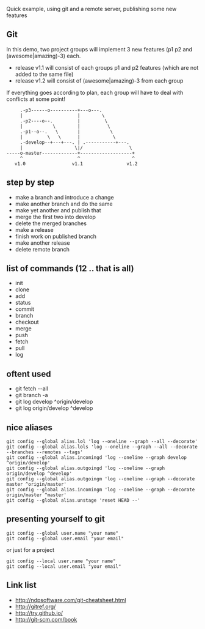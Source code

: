 Quick example, using git and a remote server, publishing some new features

## Git

In this demo, two project groups will implement 3 new features (p1 p2 and (awesome|amazing)-3) each.

- release v1.1 will consist of each groups p1 and p2 features (which are not added to the same file)
- release v1.2 will consist of (awesome|amazing)-3 from each group

If everything goes according to plan, each group will have to deal with conflicts at some point!


         .-p3------o----------+---o---.
         |                    |        \
         .-p2----o--.         |         \
         |           \        |          \
         .-p1--o--.   \       |           \
         |         \   \      |            \
         .-develop--+---+---. | .-----------+---.
         |                   \|/                 \
    -----o-master-------------+-------------------+ 
         ^                    ^                   ^
       v1.0                 v1.1                v1.2

## step by step

 - make a branch and introduce a change
 - make another branch and do the same
 - make yet another and publish that
 - merge the first two into develop
 - delete the merged branches
 - make a release
 - finish work on published branch
 - make another release
 - delete remote branch

## list of commands (12 .. that is all)

 - init
 - clone
 - add
 - status
 - commit
 - branch
 - checkout
 - merge
 - push
 - fetch
 - pull
 - log 

## oftent used

 - git fetch --all
 - git branch -a
 - git log develop ^origin/develop
 - git log origin/develop ^develop

## nice aliases

    git config --global alias.lol 'log --oneline --graph --all --decorate'
    git config --global alias.lols 'log --oneline --graph --all --decorate --branches --remotes --tags'
    git config --global alias.incomingd 'log --oneline --graph develop ^origin/develop'
    git config --global alias.outgoingd 'log --oneline --graph origin/develop ^develop'
    git config --global alias.outgoingm 'log --oneline --graph --decorate master ^origin/master'
    git config --global alias.incomingm 'log --oneline --graph --decorate origin/master ^master'
    git config --global alias.unstage 'reset HEAD --'

## presenting yourself to git

    git config --global user.name "your name"
    git config --global user.email "your email"

or just for a project

    git config --local user.name "your name"
    git config --local user.email "your email"


## Link list

 - <http://ndpsoftware.com/git-cheatsheet.html>
 - <http://gitref.org/>
 - <http://try.github.io/>
 - <http://git-scm.com/book>

